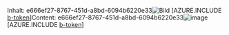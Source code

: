 <span data-ttu-id="9dbef-101">Inhalt: e666ef27-8767-451d-a8bd-6094b6220e33![Bild](beefc79f-ffdf-4f5e-9777-890aa2acf490.png)
[AZURE.INCLUDE [b-token](6ec67191-d970-4aa3-9bfa-77c6782c27a0.md)]</span><span class="sxs-lookup"><span data-stu-id="9dbef-101">Content: e666ef27-8767-451d-a8bd-6094b6220e33![image](beefc79f-ffdf-4f5e-9777-890aa2acf490.png)
[AZURE.INCLUDE [b-token](6ec67191-d970-4aa3-9bfa-77c6782c27a0.md)]</span></span>
